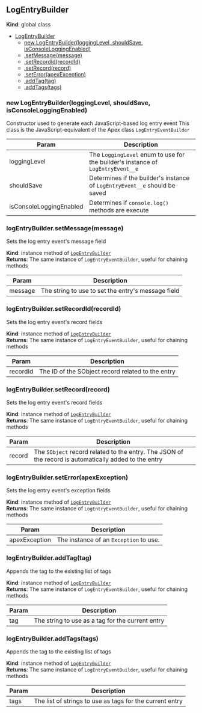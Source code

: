 <a name="LogEntryBuilder"></a>

## LogEntryBuilder

**Kind**: global class

-   [LogEntryBuilder](#LogEntryBuilder)
    -   [new LogEntryBuilder(loggingLevel, shouldSave, isConsoleLoggingEnabled)](#new_LogEntryBuilder_new)
    -   [.setMessage(message)](#LogEntryBuilder+setMessage)
    -   [.setRecordId(recordId)](#LogEntryBuilder+setRecordId)
    -   [.setRecord(record)](#LogEntryBuilder+setRecord)
    -   [.setError(apexException)](#LogEntryBuilder+setError)
    -   [.addTag(tag)](#LogEntryBuilder+addTag)
    -   [.addTags(tags)](#LogEntryBuilder+addTags)

<a name="new_LogEntryBuilder_new"></a>

### new LogEntryBuilder(loggingLevel, shouldSave, isConsoleLoggingEnabled)

Constructor used to generate each JavaScript-based log entry event
This class is the JavaScript-equivalent of the Apex class `LogEntryEventBuilder`

| Param                   | Description                                                                     |
| ----------------------- | ------------------------------------------------------------------------------- |
| loggingLevel            | The `LoggingLevel` enum to use for the builder's instance of `LogEntryEvent__e` |
| shouldSave              | Determines if the builder's instance of `LogEntryEvent__e` should be saved      |
| isConsoleLoggingEnabled | Determines if `console.log()` methods are execute                               |

<a name="LogEntryBuilder+setMessage"></a>

### logEntryBuilder.setMessage(message)

Sets the log entry event's message field

**Kind**: instance method of [<code>LogEntryBuilder</code>](#LogEntryBuilder)  
**Returns**: The same instance of `LogEntryEventBuilder`, useful for chaining methods

| Param   | Description                                        |
| ------- | -------------------------------------------------- |
| message | The string to use to set the entry's message field |

<a name="LogEntryBuilder+setRecordId"></a>

### logEntryBuilder.setRecordId(recordId)

Sets the log entry event's record fields

**Kind**: instance method of [<code>LogEntryBuilder</code>](#LogEntryBuilder)  
**Returns**: The same instance of `LogEntryEventBuilder`, useful for chaining methods

| Param    | Description                                       |
| -------- | ------------------------------------------------- |
| recordId | The ID of the SObject record related to the entry |

<a name="LogEntryBuilder+setRecord"></a>

### logEntryBuilder.setRecord(record)

Sets the log entry event's record fields

**Kind**: instance method of [<code>LogEntryBuilder</code>](#LogEntryBuilder)  
**Returns**: The same instance of `LogEntryEventBuilder`, useful for chaining methods

| Param  | Description                                                                                           |
| ------ | ----------------------------------------------------------------------------------------------------- |
| record | The `SObject` record related to the entry. The JSON of the record is automatically added to the entry |

<a name="LogEntryBuilder+setError"></a>

### logEntryBuilder.setError(apexException)

Sets the log entry event's exception fields

**Kind**: instance method of [<code>LogEntryBuilder</code>](#LogEntryBuilder)  
**Returns**: The same instance of `LogEntryEventBuilder`, useful for chaining methods

| Param         | Description                            |
| ------------- | -------------------------------------- |
| apexException | The instance of an `Exception` to use. |

<a name="LogEntryBuilder+addTag"></a>

### logEntryBuilder.addTag(tag)

Appends the tag to the existing list of tags

**Kind**: instance method of [<code>LogEntryBuilder</code>](#LogEntryBuilder)  
**Returns**: The same instance of `LogEntryEventBuilder`, useful for chaining methods

| Param | Description                                      |
| ----- | ------------------------------------------------ |
| tag   | The string to use as a tag for the current entry |

<a name="LogEntryBuilder+addTags"></a>

### logEntryBuilder.addTags(tags)

Appends the tag to the existing list of tags

**Kind**: instance method of [<code>LogEntryBuilder</code>](#LogEntryBuilder)  
**Returns**: The same instance of `LogEntryEventBuilder`, useful for chaining methods

| Param | Description                                              |
| ----- | -------------------------------------------------------- |
| tags  | The list of strings to use as tags for the current entry |
